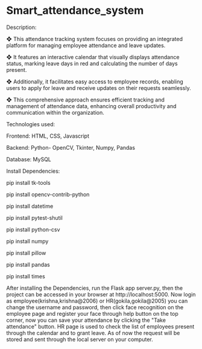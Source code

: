 # Smart_attendance_system
Description:

❖ This attendance tracking system focuses on providing an integrated platform for managing employee attendance and leave updates.

❖ It features an interactive calendar that visually displays attendance status, marking leave days in red and calculating the number of days present.

❖ Additionally, it facilitates easy access to employee records, enabling users to apply for leave and receive updates on their requests seamlessly.

❖ This comprehensive approach ensures efficient tracking and management of attendance data, enhancing overall productivity and communication within the organization.

Technologies used:

Frontend: HTML, CSS, Javascript

Backend: Python- OpenCV, Tkinter, Numpy, Pandas

Database: MySQL

Install Dependencies:

pip install tk-tools

pip install opencv-contrib-python

pip install datetime

pip install pytest-shutil

pip install python-csv

pip install numpy

pip install pillow 

pip install pandas

pip install times

After installing the Dependencies, run the Flask app server.py, then the project can be accessed in your browser at http://localhost:5000. 
Now login as employee(krishna,krishna@2006) or HR(gokila,gokila@2005) you can change the username and password, then click face recognition on the employee page and register your face through help button on the top corner, now you can save your attendance by clicking the "Take attendance" button.
HR page is used to check the list of employees present through the calendar and to grant leave. As of now the request will be stored and sent through the local server on your computer.
